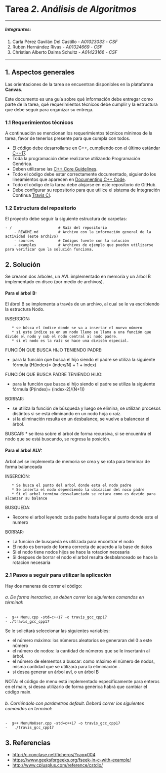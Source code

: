 # Tarea *2*. *Análisis de Algoritmos*

---

##### Integrantes:
1. Carla Pérez Gavilán Del Castillo - *A01023033* - *CSF*
2. Rubén Hernández Rivas - *A01024669* - *CSF*
3. Christian Alberto Dalma Schultz - *A01423166* - *CSF*

---
## 1. Aspectos generales

Las orientaciones de la tarea se encuentran disponibles en la plataforma **Canvas**.

Este documento es una guía sobre qué información debe entregar como parte de la tarea, qué requerimientos técnicos debe cumplir y la estructura que debe seguir para organizar su entrega.


### 1.1 Requerimientos técnicos

A continuación se mencionan los requerimientos técnicos mínimos de la tarea, favor de tenerlos presente para que cumpla con todos.

* El código debe desarrollarse en C++, cumpliendo con el último estándar [C++17](https://isocpp.org/std/the-standard).
* Toda la programación debe realizarse utilizando Programación Genérica.
* Deben utilizarse las [C++ Core Guidelines](https://github.com/isocpp/CppCoreGuidelines/blob/master/CppCoreGuidelines.md).
* Todo el código debe estar correctamente documentado, siguiendo los lineamientos que aparecen en [Documenting C++ Code](https://developer.lsst.io/cpp/api-docs.html).
* Todo el código de la tarea debe alojarse en este repositorio de GitHub.
* Debe configurar su repositorio para que utilice el sistema de Integración Continua [Travis CI](https://travis-ci.org/).

### 1.2 Estructura del repositorio

El proyecto debe seguir la siguiente estructura de carpetas:
```
- / 			        # Raíz del repositorio
    - README.md			# Archivo con la información general de la actividad (este archivo)
    - sources  			# Códigos fuente con la solución
    - examples			# Archivos de ejemplo que pueden utilizarse para verificar que la solución funciona.
```

## 2. Solución

Se crearon dos árboles, un AVL implementado en memoria y un árbol B implementado en disco (por medio de archivos). 

#### Para el árbol B: 
 El ábrol B se implementa a través de un archivo, al cual se le va escribiendo la estructura Nodo. 
 
INSERCIÓN: 

       * se búsca el índice donde se va a insertar el nuevo número
       * si este indice se en un nodo lleno se llama a una función que divide el nodo y sub el nodo central al nodo padre. 
       * si el nodo es la raíz se hace una divisón especial. 
FUNCIÓN QUE BUSCA HIJO TENIENDO PADRE:
* para la función que busca el hijo siendo el padre se utiliza la siguiente fórmula (H(index)= (index/N) + 1 + index)

FUNCIÓN QUE BUSCA PADRE TENIENDO HIJO:
* para la función que busca el hijo siendo el padre se utiliza la siguiente fórmula (P(index)= (index-2)/(N+1))
  
BORRAR: 
  * se utiliza la función de búsqueda y luego se elimina, se utilizan procesos distintos si se está eliminando en un nodo hoja o raíz. 
   * si la eliminación resulta en un desbalance, se vuelve a balancear el árbol.

BUSCAR:
    * se itera sobre el árbol de forma recursiva, si se encuentra el nodo que se está buscando, se regresa la posición. 
    
#### Para el árbol ALV:
 Arbol avl se implementa de memoria se crea y se rota para temrinar de forma balanceada
 
INSERCIÓN:

       * Se busca el punto del arbol donde esta el nodo padre
       * Se inserta el nodo dependiendo la ubicacion del noco padre
       * Si el arbol termina desvalanciado se rotara como es devido para alcanzar su balance
 BUSQUEDA: 
   * Recorre el arbol leyendo cada padre hasta llegar al punto donde este el numero
 
 BORRAR: 
   * La funcion de busqueda es utilizada para encontrar el nodo
   * El nodo es borrado de forma correcta de acuerdo a la base de datos 
   * Si el nodo tiene nodos hijos se hace la rotacion necesaria
   * Si despues de borrar el nodo el arbol resulta desbalanceado se hace la rotacion necesaria
 
 

### 2.1 Pasos a seguir para utilizar la aplicación

Hay dos maneras de correr el código: 
###### a. De forma ineractiva, se deben correr los siguientes comandos en términal: 
    -  g++ Menu.cpp -std=c++17 -o travis_gcc_cpp17
    - ./travis_gcc_cpp17
    
  Se le solicitará seleccionar las siguientes variables:
   - el número máximo: los números aleatorios se generaran del 0 a este número
   - el número de nodos: la cantidad de números que se le insertarán al árbol. 
   - el número de elementos a buscar: como máximo el número de nodos, misma cantidad que se utilizará para la eliminiación . 
   - si desea generar un árbol avl, o un árbol B
  
  NOTA: el código de menu está implementado específicamente para enteros en el main, si desea utilizarlo de forma genérica habrá que cambiar el código main. 
  
###### b. Corriéndolo con parámetros default. Deberá correr los siguientes comandos en terminal:
    -  g++ MenuNoUser.cpp -std=c++17 -o travis_gcc_cpp17
    -   ./travis_gcc_cpp17
    

## 3. Referencias

-  http://c.conclase.net/ficheros/?cap=004
-  https://www.geeksforgeeks.org/fseek-in-c-with-example/
-  http://www.cplusplus.com/reference/cstdio/
